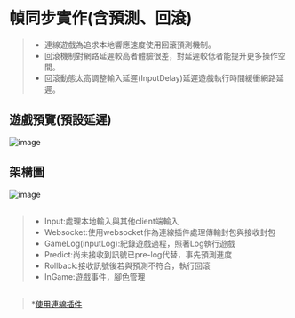 # 幀同步實作(含預測、回滾)

> * 連線遊戲為追求本地響應速度使用回滾預測機制。
> * 回滾機制對網路延遲較高者體驗很差，對延遲較低者能提升更多操作空間。
> * 回滾動態太高調整輸入延遲(InputDelay)延遲遊戲執行時間緩衝網路延遲。

##
##
## 遊戲預覽(預設延遲)
![image](https://drive.google.com/file/d/1RnsApiZfwNSOZxIbdF5sY4c3Nu27-yFb/view?usp=share_link)
##
## 架構圖
![image](https://drive.google.com/file/d/1RnsApiZfwNSOZxIbdF5sY4c3Nu27-yFb/view?usp=share_link)

##
> * Input:處理本地輸入與其他client端輸入
> *  Websocket:使用websocket作為連線插件處理傳輸封包與接收封包
> * GameLog(inputLog):紀錄遊戲過程，照著Log執行遊戲
> * Predict:尚未接收到訊號已pre-log代替，事先預測進度
> * Rollback:接收訊號後若與預測不符合，執行回滾
> * InGame:遊戲事件，腳色管理
##
##
> *[使用連線插件](https://github.com/psygames/UnityWebSocket)





